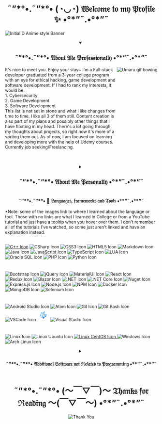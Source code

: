 <h1 align="center">˜”*°•.˜”*°• (◔◡◔) 𝔚𝔢𝔩𝔠𝔬𝔪𝔢 𝔱𝔬 𝔪𝔶 𝔓𝔯𝔬𝔣𝔦𝔩𝔢 ✨ •°*”˜.•°*”˜</h1>

![Initial D Anime style Banner](https://github.com/KagamiharaYuzu/KagamiharaYuzu/blob/main/assets/Banner.png?raw=true)

<details open>
<summary align="center"><h2>˜”*°•.˜”*°• 𝔄𝔟𝔬𝔲𝔱 𝔐𝔢 𝔓𝔯𝔬𝔣𝔢𝔰𝔰𝔦𝔬𝔫𝔞𝔩𝔩𝔶 •°*”˜.•°*”˜</h2></summary>
<p><img src="https://media.tenor.com/zwI7aF4S7w4AAAAC/umaru-bow.gif" align="right" alt="Umaru gif bowing" height="250"/>
It's nice to meet you. Enjoy your stay~
I'm a Full-stack developer graduated from a 3-year college program with an eye for ethical hacking, game development and software development. If I had to rank my interests, it would be:<br>  
1. Cybersecurity<br>
2. Game Development<br>
3. Software Development<br>
This list is not set in stone and what I like changes from time to time. I like all 3 of them still.
Content creation is also part of my plans and possibly other things that I have floating in my head. There's a lot going through my thoughts about projects, so right now it's more of a sorting them out. As of now, I am focused on learning and developing more with the help of Udemy courses. Currently job seeking/Freelancing.</p><br><br>

<details>
<summary align="center"><h2>˜”*°•.˜”*°• 𝔄𝔟𝔬𝔲𝔱 𝔐𝔢 𝔓𝔢𝔯𝔰𝔬𝔫𝔞𝔩𝔩𝔶 •°*”˜.•°*”˜</h3></summary>
- <b>Hobbies</b> : soccer, saxophone, PC Building, filming, photography, gaming, streaming. I would include drawing, pen spinning and graphic design, however I haven't practiced enough, but they do interest me among other things. I'll keep this list short.
<br>what do I watch?<br>Mainly anime and had random YouTube videos. It's either music or a video about something random or a documentary. There's a few other shows that I've seen that aren't anime like Peeky Blinders and that was a real good show.<br>>What are my music tastes?<br>It's complicated... (meme reference). Seriously though, there's plenty. Here's a few: Eurobeat, vocaloid, Phonk, Hard Phonk, Lo-Fi, Instrumental Rap Beats, Classical, etc...
  
<h3 align="center">˜”*°•.˜”*°• 𝔄 𝔉𝔢𝔴 𝔐𝔬𝔯𝔢 𝔏𝔦𝔱𝔱𝔩𝔢 𝔗𝔥𝔦𝔫𝔤𝔰: •°*”˜.•°*”˜</h3>

- 🔭 Currently working on a MERN Full-stack project
- 🌱 Presently learning C++ and almost done with the online course
- 👯 Seeking to collaborate on content creation and/or development projects
- 💬 Ask me about anything really, I'm pretty open
- ⚡ Fun fact: **major** car enthusiast and some co-workers found it weird that a developer would also be into cars lol.
  
<details><summary align="center"><h3>˜”*°•.˜”*°• 𝔚𝔥𝔢𝔯𝔢 𝔇𝔦𝔡 𝔱𝔥𝔢 𝔑𝔞𝔪𝔢 𝔉𝔬𝔪𝔢 𝔉𝔯𝔬𝔪? •°*”˜.•°*”˜</h3></summary>Very simple, I picked the first name and last name of 2 different characters I liked from 2 anime that I've watched and enjoyed.<br>Does the name mean anything? I have no idea. I hope it's not idiotic. Probably not the best way to come up with a name, but considering I've been using this name for so long it just stuck with me at this point and I like it. Just a little fun story if you were curious.（*＾-＾*）</details>
</details>

<h3 align="center">˜”*°•.˜”*°• 🧰 𝔏𝔞𝔫𝔤𝔲𝔞𝔤𝔢𝔰, 𝔣𝔯𝔞𝔪𝔢𝔴𝔬𝔯𝔨𝔰 𝔞𝔫𝔡 𝔗𝔬𝔬𝔩𝔰 •°*”˜.•°*”˜</h4>
*Note: some of the images link to where I learned about the language or tool. Those with no links are what I learned in College or from a YouTube tutorial and just have a tooltip when you hover over them. I don't remember all of the tutorials I've watched, so some just aren't linked and have an explanation instead.

<br>
<br>
<p>
<a href="https://www.udemy.com/course/beginning-c-plus-plus-programming/" target="_blank" rel="noreferrer" ><img src="https://cdn.jsdelivr.net/gh/devicons/devicon/icons/cplusplus/cplusplus-original.svg" alt="C++ Icon" width="40" height="40" title="C++: learning this from a Udemy course. I have a repo with all the projects following this course."/></a> <img src="https://cdn.jsdelivr.net/gh/devicons/devicon/icons/csharp/csharp-original.svg" alt="CSharp Icon" width="40" height="40" title="C#: Learned this in college from my web programming classes"/>
<img src="https://cdn.jsdelivr.net/gh/devicons/devicon/icons/css3/css3-original.svg" alt="CSS3 Icon" width="40" height="40" title="CSS3: Learned this in college from my web programming classes"/>
<img src="https://cdn.jsdelivr.net/gh/devicons/devicon/icons/html5/html5-original.svg" alt="HTML5 Icon" width="40" height="40" title="HTML5: Learned this in college from my web programming classes"/>
<img src="https://icon-library.com/images/markdown-icon/markdown-icon-3.jpg" alt="Markdown Icon" width="40" height="40" title="Markdown: Learned this from a cheatsheet I found on the internet"/>
<img src="https://cdn.jsdelivr.net/gh/devicons/devicon/icons/java/java-original.svg" alt="Java Icon" width="40" height="40" title="Java: Learned this in college from my programming classes"/>
<img src="https://cdn.jsdelivr.net/gh/devicons/devicon/icons/javascript/javascript-original.svg" alt="JavaScript Icon" width="40" height="40" title="JavaScript: Learned this in college from my web programming classes"/>
<img src="https://cdn.jsdelivr.net/gh/devicons/devicon/icons/typescript/typescript-original.svg" alt="TypeScript Icon" width="40" height="40" title="TypeScript: YouTube tutorial by 'Programming with Mosh'"/>
<img src="https://cdn.jsdelivr.net/gh/devicons/devicon/icons/lua/lua-plain-wordmark.svg" alt="LUA Icon" width="40" height="40" title="LUA: YouTube tutorial from 'freeCodeCamp.org'"/>
<img src="https://cdn.jsdelivr.net/gh/devicons/devicon/icons/oracle/oracle-original.svg" alt="Oracle SQL Icon" width="40" height="40" title="Learned Oracle SQL in college from my database classes"/>
<img src="https://cdn.jsdelivr.net/gh/devicons/devicon/icons/php/php-original.svg" alt="PHP Icon" width="40" height="40" title="PHP: Learned this in college from my web programming classes"/>
<img src="https://cdn.jsdelivr.net/gh/devicons/devicon/icons/python/python-original.svg" alt="Python Icon" width="40" height="40" title="Python: Learned this in college from my programming classes"/></p>

#

<img src="https://cdn.jsdelivr.net/gh/devicons/devicon/icons/bootstrap/bootstrap-original.svg" alt="Bootstrap Icon" width="40" height="40" title="Bootstrap: Learned this in college from my web programming classes"/> <img src="https://cdn.jsdelivr.net/gh/devicons/devicon/icons/jquery/jquery-original.svg" alt="jQuery Icon" width="40" height="40" title="jQuery: Learned this in college from my web programming classes"/>
<img src="https://cdn.jsdelivr.net/gh/devicons/devicon/icons/materialui/materialui-original.svg" alt="MaterialUI Icon" width="40" height="40" title="MaterialUI: Learned this from YouTube tutorial. Check my MERN Stack repo for more info on the tutorial"/>
<img src="https://cdn.jsdelivr.net/gh/devicons/devicon/icons/react/react-original.svg" alt="React Icon" width="40" height="40" title="React: Learned this from a freeCodeCamp.org tutorial."/>
<img src="https://cdn.jsdelivr.net/gh/devicons/devicon/icons/redux/redux-original.svg" alt="Redux Icon" width="40" height="40" title="Redux: Learned this from YouTube tutorial. Check my MERN Stack repo for more info on the tutorial"/>
<img src="https://cdn.worldvectorlogo.com/logos/blazor.svg" alt="Blazor Icon" width="40" height="40" title="Blazor: Learned this in college from my web programming classes"/>
<img src="https://cdn.jsdelivr.net/gh/devicons/devicon/icons/dot-net/dot-net-original.svg" alt=".NET Icon" width="40" height="40" title=".NET: Learned this in college from my web programming classes"/>
<img src="https://cdn.jsdelivr.net/gh/devicons/devicon/icons/dotnetcore/dotnetcore-original.svg" alt=".NET Core Icon" width="40" height="40" title=".NET Core: Learned this in college from my web programming classes"/>
<img src="https://cdn.jsdelivr.net/gh/devicons/devicon/icons/nuget/nuget-original.svg" alt="Nuget Icon" width="40" height="40" title="Nuget: Learned this in college from my web programming classes"/>
<img src="https://cdn.jsdelivr.net/gh/devicons/devicon/icons/express/express-original.svg" alt="Express.js Icon" width="40" height="40" title="Express.js: Learned this from YouTube tutorial. Check my MERN Stack repo for more info on the tutorial"/>
<img src="https://cdn.jsdelivr.net/gh/devicons/devicon/icons/nodejs/nodejs-original.svg" alt="Node.js Icon" width="40" height="40" title="Node.js: Learned this in college from my web programming classes"/>
<img src="https://cdn.jsdelivr.net/gh/devicons/devicon/icons/npm/npm-original-wordmark.svg" alt="NPM Icon" width="40" height="40" title="NPMLearned this in college from my web programming classes"/>
<img src="https://cdn.jsdelivr.net/gh/devicons/devicon/icons/docker/docker-original.svg" alt="Docker Icon" width="40" height="40" title="Docker: Learned this in college from my web programming classes"/>
<img src="https://cdn.jsdelivr.net/gh/devicons/devicon/icons/mongodb/mongodb-original.svg" alt="MongoDB Icon" width="40" height="40" title="MongoDB: Learned this from YouTube tutorial. Check my MERN Stack repo for more info on the tutorial"/>
<img src="https://cdn.jsdelivr.net/gh/devicons/devicon/icons/selenium/selenium-original.svg" alt="Selenium Icon" width="40" height="40" title="Selenium Test Framework: Learned this on the job when I was contracted as a Junior Tester."/>

#

<img src="https://cdn.jsdelivr.net/gh/devicons/devicon/icons/androidstudio/androidstudio-original.svg" alt="Android Studio Icon" width="40" height="40" title="Android Studio: Learned this in college from my mobile programming class"/> <img src="https://cdn.jsdelivr.net/gh/devicons/devicon/icons/atom/atom-original.svg" alt="Atom Icon" width="40" height="40" title="Atom Text Editor: Friend showed me this text editor and it's amazing. Use it sometimes but it's no longer my main one."/>
<img src="https://cdn.jsdelivr.net/gh/devicons/devicon/icons/git/git-original.svg" alt="Git Icon" width="40" height="40" title="GIT: Learned this from some YouTube tutorials and college progression"/>
<img src="https://cdn.jsdelivr.net/gh/devicons/devicon/icons/bash/bash-original.svg" alt="Git Bash Icon" width="40" height="40" title="Git Bash: Learned this from some YouTube tutorials and college progression"/>
<img src="https://cdn.jsdelivr.net/gh/devicons/devicon/icons/vscode/vscode-original.svg" alt="VSCode Icon" width="40" height="40" title="Visual Studio Code: Learned to use this in college and the plugins are from a mix of YouTube and College"/>
<img src="https://raw.githubusercontent.com/VSCodium/vscodium/master/src/stable/resources/linux/code.png" alt="VSCode Icon" width="40" height="40" title="Visual Studio Codium: It's a build of visual studio code with all telemetry and tracking disabled"/>
<img src="https://cdn.jsdelivr.net/gh/devicons/devicon/icons/visualstudio/visualstudio-plain.svg" alt="Visual Studio Icon" width="40" height="40" title="Visual Studio: Learned to use this in college and the plugins are from a mix of YouTube and College"/>

#

<img src="https://cdn.jsdelivr.net/gh/devicons/devicon/icons/linux/linux-original.svg" alt="Linux Icon" width="40" height="40"/> <img src="https://cdn.jsdelivr.net/gh/devicons/devicon/icons/ubuntu/ubuntu-plain.svg" alt="Linux Ubuntu Icon" width="40" height="40" title="Linux Ubuntu: Learned it from my Hardware classes in college."/>
<a href="https://www.udemy.com/course/linux-administration-bootcamp/" target="_blank" rel="noreferrer" ><img src="https://cdn.jsdelivr.net/gh/devicons/devicon/icons/centos/centos-original.svg" alt="Linux CentOS Icon" width="40" height="40" title="Linux CentOS: Learned from Udemy course on Linux Administration"/> </a>
<img src="https://cdn.jsdelivr.net/gh/devicons/devicon/icons/windows8/windows8-original.svg" alt="Windows Icon" width="40" height="40" title="Windows is my main OS however I'm looking to switch to Linux very soon"/>
<img src="https://cdn0.iconfinder.com/data/icons/flat-round-system/512/archlinux-512.png" alt="Arch Linux Icon" width="40" height="40" title="Arch Linux: Touched this a little from an online course,but haven't switched to it or have used it extensively yet."/>

<details><summary align="center"><h3>˜”*°•.˜”*°• 𝔄𝔡𝔡𝔦𝔱𝔦𝔬𝔫𝔞𝔩 𝔖𝔬𝔣𝔱𝔴𝔞𝔯𝔢 𝔫𝔬𝔱 ℜ𝔢𝔩𝔞𝔱𝔢𝔡 𝔱𝔬 𝔓𝔯𝔬𝔤𝔯𝔞𝔪𝔪𝔦𝔫𝔤 •°*”˜.•°*”˜</h3></summary>
<img src="https://cdn.jsdelivr.net/gh/devicons/devicon/icons/aftereffects/aftereffects-original.svg" alt="After Effects Icon" width="40" height="40" title="made a few video projects with this however that YouTube channel is Effectively dead and didn't really know what I was doing."/> <img src="https://upload.wikimedia.org/wikipedia/commons/thumb/9/90/DaVinci_Resolve_17_logo.svg/65px-DaVinci_Resolve_17_logo.svg.png" alt="DaVinci Resolve Icon" width="40" height="40" title="seems like a great alternative to after effects and premiere pro. Used this in my first year of college in web programming for an assignment but no extensive knowledge yet."/> <a href="https://www.udemy.com/course/blendertutorial/" target="_blank" rel="noreferrer"><img src="https://cdn.jsdelivr.net/gh/devicons/devicon/icons/blender/blender-original.svg" alt="Blender Icon" width="40" height="40" title="Did a Udemy course on 3D modeling."/></a> <img src="https://cdn.jsdelivr.net/gh/devicons/devicon/icons/premierepro/premierepro-original.svg" alt="Premiere Pro Icon" width="40" height="40" title="same as after effects, did a few projects a while ago."/> <img src="https://cdn.jsdelivr.net/gh/devicons/devicon/icons/photoshop/photoshop-plain.svg" alt="Photoshop Icon" width="40" height="40" title="I use this often to make my own simple things like a banner or a simple logo."/>
</details>

<h1 align="center">˜”*°•.˜”*°• (～￣▽￣)～ 𝔗𝔥𝔞𝔫𝔨𝔰 𝔣𝔬𝔯 ℜ𝔢𝔞𝔡𝔦𝔫𝔤 ～(￣▽￣～) •°*”˜.•°*”˜</h1>
<div align="center"><img src="https://media.tenor.com/ViJI4bk40EwAAAAC/ore-monogatari-yamato-rinko.gif" alt="Thank You"/></div>

